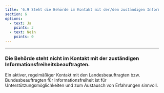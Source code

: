 ```yaml
---
title: '6.9 Steht die Behörde im Kontakt mit der/dem zuständigen Informationsfreiheitsbeauftragten, um sich fachlich beraten/unterstützen zu lassen?'
section: 6
options:
  - text: Ja
    points: 3
  - text: Nein
    points: 0
---
```


---

### Die Behörde steht nicht im Kontakt mit der zuständigen Informationsfreiheitsbeauftragten.

Ein aktiver, regelmäßiger Kontakt mit den Landesbeauftragten bzw. Bundesbeauftragten für Informationsfreiheit ist für Unterstützungsmöglichkeiten und zum Austausch von Erfahrungen sinnvoll.
